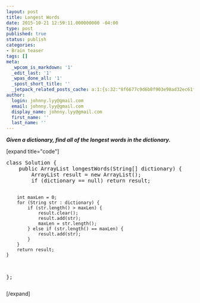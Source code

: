 ```yaml
---
layout: post
title: Longest Words
date: 2015-10-21 12:59:11.000000000 -04:00
type: post
published: true
status: publish
categories:
- Brain teaser
tags: []
meta:
  _wpcom_is_markdown: '1'
  _edit_last: '1'
  _wpas_done_all: '1'
  _spost_short_title: ''
  _jetpack_related_posts_cache: a:1:{s:32:"8f6677c9d6b0f903e98ad32ec61f8deb";a:2:{s:7:"expires";i:1462287715;s:7:"payload";a:3:{i:0;a:1:{s:2:"id";i:595;}i:1;a:1:{s:2:"id";i:307;}i:2;a:1:{s:2:"id";i:390;}}}}
author:
  login: johnny.lyy@gmail.com
  email: johnny.lyy@gmail.com
  display_name: johnny.lyy@gmail.com
  first_name: ''
  last_name: ''
---
```

<p><strong><em>Given a dictionary, find all of the longest words in the dictionary.</em></strong></p>
<p>[expand title="code"]</p>
<pre>
class Solution {
    public ArrayList<string> longestWords(String[] dictionary) {
        ArrayList<string> result = new ArrayList<string>();
        if (dictionary == null) return result;
        
        int maxLen = 0;
        for (String str : dictionary) {
            if (str.length() > maxLen) {
                result.clear();
                result.add(str);
                maxLen = str.length();
            } else if (str.length() == maxLen) {
                result.add(str);
            }
        }
        return result;
    }
};
</string></string></string></pre>
<p>[/expand]</p>
